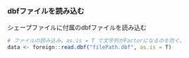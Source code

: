### dbfファイルを読み込む
シェープファイルに付属のdbfファイルを読み込む

``` .R
# ファイルの読み込み。as.is = T で文字列がFactorになるのを防ぐ。
data <- foreign::read.dbf("filePath.dbf", as.is = T)
```
